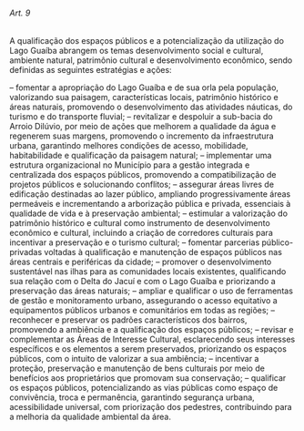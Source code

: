 
###### Art. 9
A qualificação dos espaços públicos e a potencialização da utilização do Lago Guaíba abrangem os temas desenvolvimento social e cultural, ambiente natural, patrimônio cultural e desenvolvimento econômico, sendo definidas as seguintes estratégias e ações:

– fomentar a apropriação do Lago Guaíba e de sua orla pela população, valorizando sua paisagem, características locais, patrimônio histórico e áreas naturais, promovendo o desenvolvimento das atividades náuticas, do turismo e do transporte fluvial;
– revitalizar e despoluir a sub-bacia do Arroio Dilúvio, por meio de ações que melhorem a qualidade da água e regenerem suas margens, promovendo o incremento da
infraestrutura urbana, garantindo melhores condições de acesso, mobilidade, habitabilidade e qualificação da paisagem natural;
– implementar uma estrutura organizacional no Município para a gestão integrada e centralizada dos espaços públicos, promovendo a compatibilização de projetos públicos e solucionando conflitos;
– assegurar áreas livres de edificação destinadas ao lazer público, ampliando progressivamente áreas permeáveis e incrementando a arborização pública e privada, essenciais à qualidade de vida e à preservação ambiental;
– estimular a valorização do patrimônio histórico e cultural como instrumento de desenvolvimento econômico e cultural, incluindo a criação de corredores culturais para incentivar a preservação e o turismo cultural;
– fomentar parcerias público-privadas voltadas à qualificação e manutenção de espaços públicos nas áreas centrais e periféricas da cidade;
– promover o desenvolvimento sustentável nas ilhas para as comunidades locais existentes, qualificando sua relação com o Delta do Jacuí e com o Lago Guaíba e priorizando a preservação das áreas naturais;
– ampliar e qualificar o uso de ferramentas de gestão e monitoramento urbano, assegurando o acesso equitativo a equipamentos públicos urbanos e comunitários em todas as regiões;
– reconhecer e preservar os padrões característicos dos bairros, promovendo a ambiência e a qualificação dos espaços públicos;
– revisar e complementar as Áreas de Interesse Cultural, esclarecendo seus interesses específicos e os elementos a serem preservados, priorizando os espaços públicos, com o intuito de valorizar a sua ambiência;
– incentivar a proteção, preservação e manutenção de bens culturais por meio de benefícios aos proprietários que promovam sua conservação;
– qualificar os espaços públicos, potencializando as vias públicas como espaço de convivência, troca e permanência, garantindo segurança urbana, acessibilidade universal,
com priorização dos pedestres, contribuindo para a melhoria da qualidade ambiental da área.
